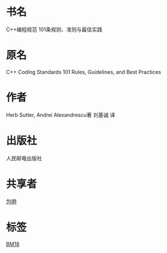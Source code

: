 # 书名 #
C++编程规范
101条规则、准则与最佳实践

# 原名 #
C++ Coding Standards
101 Rules, Guidelines, and Best Practices

# 作者 #
Herb Sutter, Andrei Alexandrescu著
刘基诚 译

# 出版社 #
人民邮电出版社

# 共享者 #
[包明](BM.md)

# 标签 #
[BM18](BM18.md)